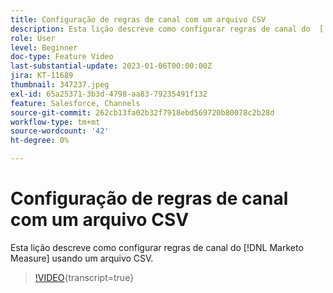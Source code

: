 ```yaml
---
title: Configuração de regras de canal com um arquivo CSV
description: Esta lição descreve como configurar regras de canal do  [!DNL Marketo Measure]  usando um arquivo CSV.
role: User
level: Beginner
doc-type: Feature Video
last-substantial-update: 2023-01-06T00:00:00Z
jira: KT-11689
thumbnail: 347237.jpeg
exl-id: 65a25371-3b3d-4798-aa83-79235491f132
feature: Salesforce, Channels
source-git-commit: 262cb13fa02b32f7918ebd569720b80078c2b28d
workflow-type: tm+mt
source-wordcount: '42'
ht-degree: 0%

---
```


# Configuração de regras de canal com um arquivo CSV

Esta lição descreve como configurar regras de canal do [!DNL Marketo Measure] usando um arquivo CSV.

>[!VIDEO](https://video.tv.adobe.com/v/3431557/?learn=on&captions=por_br){transcript=true}
